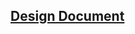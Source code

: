 <h2><a href="https://github.com/gijoncheng/CapstoneProject-OSU-65/blob/master/requirement_document/main.pdf">Design Document</a></h2>

